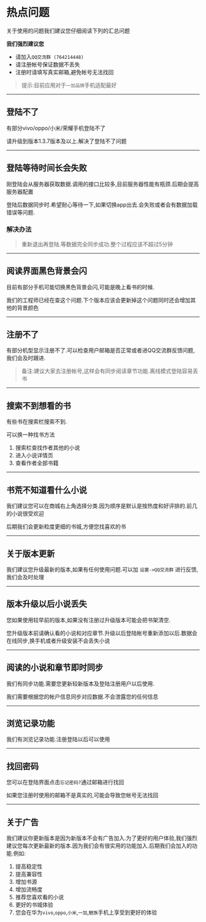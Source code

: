 # 热点问题

关于使用的问题我们建议您仔细阅读下列的汇总问题



**我们强烈建议您** </br>


* 请加入`QQ交流群 (764214448)` </br>
* 请注册帐号保证数据不丢失 </br>
* 注册时请填写真实邮箱,避免帐号无法找回</br>

> 提示:目前应用对于`一加品牌`手机适配最好

****


## 登陆不了

有部分vivo/oppo/小米/荣耀手机登陆不了

请升级到版本1.3.7版本及以上.解决了登陆不了问题

****

## 登陆等待时间长会失败

刚登陆会从服务器获取数据.调用的接口比较多,目前服务器性能有瓶颈.后期会提高服务器配置


登陆后数据同步时.希望耐心等待一下,如果切换app出去.会失败或者会有数据加载错误等问题.



### 解决办法

> 重新退出再登陆.等数据完全同步成功.整个过程应该不超过5分钟

****


## 阅读界面黑色背景会闪

目前有部分手机可能切换黑色背景会闪,可能是晚上看书的时候.

我们的工程师已经在查这个问题.下个版本应该会更新掉这个问题同时还会增加其他的背景颜色

****

## 注册不了

有部分机型显示注册不了.可以检查用户邮箱是否正常或者进QQ交流群反馈问题,我们会及时跟进.

> 备注:建议大家去注册帐号,这样会有同步阅读章节功能.离线模式登陆容易丢书

****

## 搜索不到想看的书

有些书在搜索栏搜索不到.

可以换一种找书方法

1. 搜索栏查找作者其他的小说
2. 进入小说详情页
3. 查看作者全部书籍

****

## 书荒不知道看什么小说

我们建议您可以在商城右上角选择分类.因为顺序是默认是按热度和好评排的.前几的小说很受欢迎

后期我们会更新粒度更细的书城,方便您找喜欢的书

****

## 关于版本更新

我们建议您升级最新的版本,如果有任何使用问题.可以加 `设置->QQ交流群` 进行反馈,我们会及时处理

****

## 版本升级以后小说丢失

您如果使用较早前的版本,如果没有注册过升级版本可能会把书架清空.

您升级版本前请确认看的小说和对应章节.升级以后登陆帐号重新添加以后.数据会在线同步,换手机或者升级安装不会丢失小说

****

## 阅读的小说和章节即时同步

我们有同步功能.需要您更新较新版本及登陆注册用户以后使用.

我们需要根据您的帐户信息同步对应数据.不会泄露您的任何信息

****

## 浏览记录功能

我们有浏览记录功能.注册登陆以后可以使用

****


## 找回密码

您可以在登陆界面点击`忘记密码?`通过邮箱进行找回

如果您注册时使用的邮箱不是真实的,可能会导致您帐号无法找回

*** 


## 关于广告

我们建议你更新版本是因为新版本不会有广告加入.为了更好的用户体验,我们强烈建议您每次更新最新的版本.因为我们会有很实用的功能加入.后期我们会加入的功能.例如:

1. 提高稳定性
2. 提高兼容性
3. 增加书源
4. 增加流畅度
5. 推荐您喜欢看的小说
6. 更好的书城体验
7. 您会在华为`vivo`,`oppo`,`小米`,`一加`,`魅族`手机上享受到更好的体验